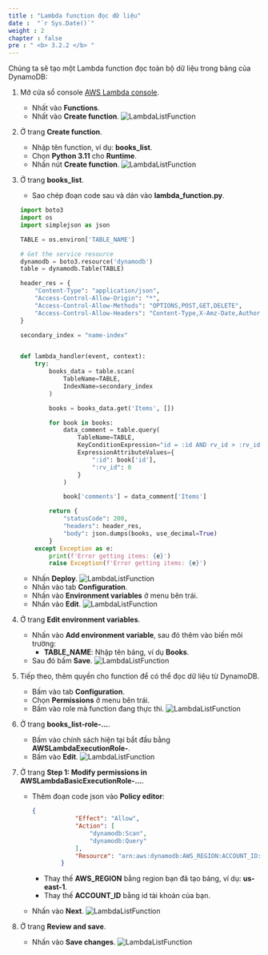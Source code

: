 ```yaml
---
title : "Lambda function đọc dữ liệu"
date :  "`r Sys.Date()`" 
weight : 2
chapter : false
pre : " <b> 3.2.2 </b> "
---
```

Chúng ta sẽ tạo một Lambda function đọc toàn bộ dữ liệu trong bảng của DynamoDB:

1. Mở cửa sổ console [AWS Lambda console](https://ap-southeast-2.console.aws.amazon.com/lambda/home?region=ap-southeast-2#/functions).
    - Nhất vào **Functions**.
    - Nhất vào **Create function**.
![LambdaListFunction](/images/temp/1/33.png?width=90pc)

2. Ở trang **Create function**.
    - Nhập tên function, ví dụ: **books_list**.
    - Chọn **Python 3.11** cho **Runtime**.
    - Nhấn nút **Create function**.
![LambdaListFunction](/images/temp/1/34.png?width=90pc)

3. Ở trang **books_list**.
    - Sao chép đoạn code sau và dán vào **lambda_function.py**.

    ```python
    import boto3
    import os
    import simplejson as json

    TABLE = os.environ['TABLE_NAME']

    # Get the service resource
    dynamodb = boto3.resource('dynamodb')
    table = dynamodb.Table(TABLE)

    header_res = {
        "Content-Type": "application/json",
        "Access-Control-Allow-Origin": "*",
        "Access-Control-Allow-Methods": "OPTIONS,POST,GET,DELETE",
        "Access-Control-Allow-Headers": "Content-Type,X-Amz-Date,Authorization,X-Api-Key,X-Amz-Security-Token",
    }

    secondary_index = "name-index"


    def lambda_handler(event, context):
        try:
            books_data = table.scan(
                TableName=TABLE,
                IndexName=secondary_index
            )

            books = books_data.get('Items', [])

            for book in books:
                data_comment = table.query(
                    TableName=TABLE,
                    KeyConditionExpression="id = :id AND rv_id > :rv_id",
                    ExpressionAttributeValues={
                        ":id": book['id'],
                        ":rv_id": 0
                    }
                )

                book['comments'] = data_comment['Items']

            return {
                "statusCode": 200,
                "headers": header_res,
                "body": json.dumps(books, use_decimal=True)
            }
        except Exception as e:
            print(f'Error getting items: {e}')
            raise Exception(f'Error getting items: {e}')
    ```

    - Nhấn **Deploy**.
  ![LambdaListFunction](/images/temp/1/35.png?width=90pc)
    - Nhấn vào tab **Configuration**.
    - Nhấn vào **Environment variables** ở menu bên trái.
    - Nhấn vào **Edit**.
  ![LambdaListFunction](/images/temp/1/36.png?width=90pc)

4. Ở trang **Edit environment variables**.
    - Nhấn vào **Add environment variable**, sau đó thêm vào biến môi trường:
      - **TABLE_NAME**: Nhập tên bảng, ví dụ **Books**.
    - Sau đó bấm **Save**.
![LambdaListFunction](/images/temp/1/37.png?width=90pc)

5. Tiếp theo, thêm quyền cho function để có thể đọc dữ liệu từ DynamoDB.
    - Bấm vào tab **Configuration**.
    - Chọn **Permissions** ở menu bên trái.
    - Bấm vào role mà function đang thực thi.
  ![LambdaListFunction](/images/temp/1/38.png?width=90pc)

6. Ở trang **books_list-role-...**.
    - Bấm vào chính sách hiện tại bắt đầu bằng **AWSLambdaExecutionRole-**.
    - Bấm vào **Edit**.
![LambdaListFunction](/images/temp/1/39.png?width=90pc)

7. Ở trang **Step 1: Modify permissions in AWSLambdaBasicExecutionRole-...**.
    - Thêm đoạn code json vào **Policy editor**:

      ```json
      {
                  "Effect": "Allow",
                  "Action": [
                      "dynamodb:Scan",
                      "dynamodb:Query"
                  ],
                  "Resource": "arn:aws:dynamodb:AWS_REGION:ACCOUNT_ID:table/Books"
              }
      ```

      - Thay thế **AWS_REGION** bằng region bạn đã tạo bảng, ví dụ: **us-east-1**.
      - Thay thế **ACCOUNT_ID** bằng id tài khoản của bạn.
    - Nhấn vào **Next**.
![LambdaListFunction](/images/temp/1/40.png?width=90pc)

8. Ở trang **Review and save**.
    - Nhấn vào **Save changes**.
![LambdaListFunction](/images/temp/1/41.png?width=90pc)

